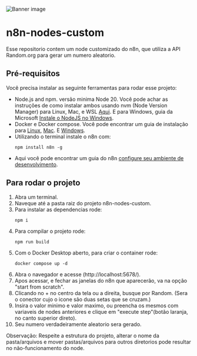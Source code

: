 ![Banner image](https://user-images.githubusercontent.com/10284570/173569848-c624317f-42b1-45a6-ab09-f0ea3c247648.png)

# n8n-nodes-custom

Esse repositorio contem um node customizado do n8n, que utiliza a API Random.org para gerar um numero aleatorio.

## Pré-requisitos

Você precisa instalar as seguinte ferramentas para rodar esse projeto:

* Node.js and npm. versão minima Node 20. Você pode achar as instruções de como instalar ambos usando nvm (Node Version Manager) para Linux, Mac, e WSL [Aqui](https://github.com/nvm-sh/nvm). E para Windows, guia da Microsoft [Instale o NodeJS no Windows](https://docs.microsoft.com/en-us/windows/dev-environment/javascript/nodejs-on-windows).
* Docker e Docker compose. Você pode encontrar um guia de instalação para [Linux](https://docs.docker.com/desktop/setup/install/linux/), [Mac](https://docs.docker.com/desktop/setup/install/mac-install/). E [Windows](https://docs.docker.com/desktop/setup/install/windows-install/).
* Utilizando o terminal instale o n8n com:
  ```
  npm install n8n -g
  ```
* Aqui você pode encontrar um guia do n8n [configure seu ambiente de desenvolvimento](https://docs.n8n.io/integrations/creating-nodes/build/node-development-environment/).

## Para rodar o projeto

1. Abra um terminal.
2. Naveque até a pasta raiz do projeto n8n-nodes-custom.
3. Para instalar as dependencias rode:
	```
	npm i
	```
4. Para compilar o projeto rode:
	```
	npm run build
	```
5. Com o Docker Desktop aberto, para criar o container rode:
	```
	docker compose up -d
	```
6. Abra o navegador e acesse (http://localhost:5678/).
7. Apos acessar, e fechar as janelas do n8n que aparecerão, va na opção "start from scratch".
8. Clicando no + no centro da tela ou a direita, busque por Random. (Sera o conector cujo o icone são duas setas que se cruzam.)
9. Insira o valor minimo e valor maximo, ou preencha os mesmos com variaveis de nodes anteriores e clique em "execute step"(botão laranja, no canto superior direto).
10. Seu numero verdadeiramente aleatorio sera gerado.

Observação: Respeite a estrutura do projeto, alterar o nome da pasta/arquivos e mover pastas/arquivos para outros diretorios pode resultar no não-funcionamento do node.
